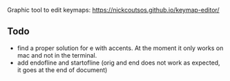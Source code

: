 Graphic tool to edit keymaps:
https://nickcoutsos.github.io/keymap-editor/

## Todo
* find a proper solution for e with accents. At the moment it only works on mac and not in the terminal. 
* add endofline and startofline (orig and end does not work as expected, it goes at the end of document)

